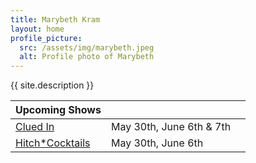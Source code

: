 ```yaml
---
title: Marybeth Kram
layout: home
profile_picture:
  src: /assets/img/marybeth.jpeg
  alt: Profile photo of Marybeth
---
```

{{ site.description }}

| Upcoming Shows | | |
|---|---|---|
| [Clued In](https://www.secondcity.com/shows/chicago/clued-in-chi/) | May 30th, June 6th & 7th |
| [Hitch*Cocktails](https://theannoyance.thundertix.com/events/188394) | May 30th, June 6th |
